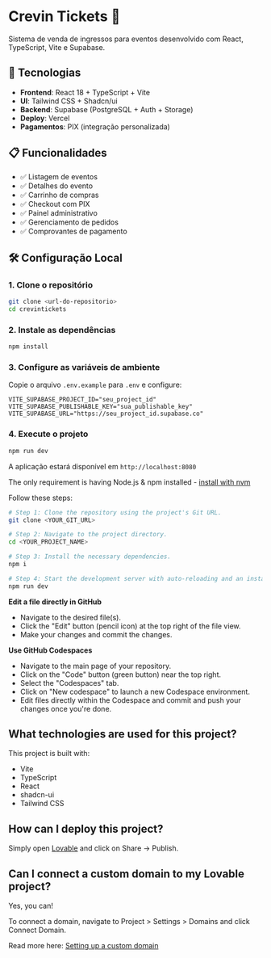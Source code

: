 # Crevin Tickets 🎫

Sistema de venda de ingressos para eventos desenvolvido com React, TypeScript, Vite e Supabase.

## 🚀 Tecnologias

- **Frontend**: React 18 + TypeScript + Vite
- **UI**: Tailwind CSS + Shadcn/ui
- **Backend**: Supabase (PostgreSQL + Auth + Storage)
- **Deploy**: Vercel
- **Pagamentos**: PIX (integração personalizada)

## 📋 Funcionalidades

- ✅ Listagem de eventos
- ✅ Detalhes do evento
- ✅ Carrinho de compras
- ✅ Checkout com PIX
- ✅ Painel administrativo
- ✅ Gerenciamento de pedidos
- ✅ Comprovantes de pagamento

## 🛠️ Configuração Local

### 1. Clone o repositório
```bash
git clone <url-do-repositorio>
cd crevintickets
```

### 2. Instale as dependências
```bash
npm install
```

### 3. Configure as variáveis de ambiente
Copie o arquivo `.env.example` para `.env` e configure:

```env
VITE_SUPABASE_PROJECT_ID="seu_project_id"
VITE_SUPABASE_PUBLISHABLE_KEY="sua_publishable_key"
VITE_SUPABASE_URL="https://seu_project_id.supabase.co"
```

### 4. Execute o projeto
```bash
npm run dev
```

A aplicação estará disponível em `http://localhost:8080`

The only requirement is having Node.js & npm installed - [install with nvm](https://github.com/nvm-sh/nvm#installing-and-updating)

Follow these steps:

```sh
# Step 1: Clone the repository using the project's Git URL.
git clone <YOUR_GIT_URL>

# Step 2: Navigate to the project directory.
cd <YOUR_PROJECT_NAME>

# Step 3: Install the necessary dependencies.
npm i

# Step 4: Start the development server with auto-reloading and an instant preview.
npm run dev
```

**Edit a file directly in GitHub**

- Navigate to the desired file(s).
- Click the "Edit" button (pencil icon) at the top right of the file view.
- Make your changes and commit the changes.

**Use GitHub Codespaces**

- Navigate to the main page of your repository.
- Click on the "Code" button (green button) near the top right.
- Select the "Codespaces" tab.
- Click on "New codespace" to launch a new Codespace environment.
- Edit files directly within the Codespace and commit and push your changes once you're done.

## What technologies are used for this project?

This project is built with:

- Vite
- TypeScript
- React
- shadcn-ui
- Tailwind CSS

## How can I deploy this project?

Simply open [Lovable](https://lovable.dev/projects/9e6c3d69-3d24-4759-b407-895ca8a504fb) and click on Share -> Publish.

## Can I connect a custom domain to my Lovable project?

Yes, you can!

To connect a domain, navigate to Project > Settings > Domains and click Connect Domain.

Read more here: [Setting up a custom domain](https://docs.lovable.dev/features/custom-domain#custom-domain)
